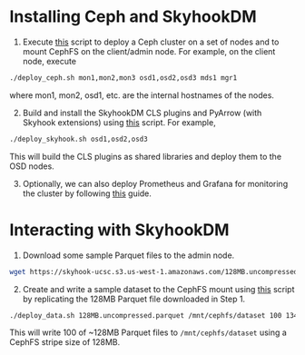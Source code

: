 <!---
  Licensed to the Apache Software Foundation (ASF) under one
  or more contributor license agreements.  See the NOTICE file
  distributed with this work for additional information
  regarding copyright ownership.  The ASF licenses this file
  to you under the Apache License, Version 2.0 (the
  "License"); you may not use this file except in compliance
  with the License.  You may obtain a copy of the License at

    http://www.apache.org/licenses/LICENSE-2.0

  Unless required by applicable law or agreed to in writing,
  software distributed under the License is distributed on an
  "AS IS" BASIS, WITHOUT WARRANTIES OR CONDITIONS OF ANY
  KIND, either express or implied.  See the License for the
  specific language governing permissions and limitations
  under the License.
-->

# Installing Ceph and SkyhookDM

1. Execute [this](https://github.com/uccross/skyhookdm/blob/master/scripts/deploy/deploy_ceph.sh) script to deploy a Ceph cluster on a set of nodes and to mount CephFS on the client/admin node. For example, on the client node, execute
```bash
./deploy_ceph.sh mon1,mon2,mon3 osd1,osd2,osd3 mds1 mgr1
```
where mon1, mon2, osd1, etc. are the internal hostnames of the nodes.

2. Build and install the SkyhookDM CLS plugins and PyArrow (with Skyhook extensions) using [this](https://github.com/uccross/skyhookdm/blob/master/scripts/deploy/deploy_skyhook.sh) script. For example,
```bash
./deploy_skyhook.sh osd1,osd2,osd3
```
This will build the CLS plugins as shared libraries and deploy them to the OSD nodes.

3. Optionally, we can also deploy Prometheus and Grafana for monitoring the cluster by following [this](https://github.com/JayjeetAtGithub/prometheus-on-baremetal) guide.

# Interacting with SkyhookDM

1. Download some sample Parquet files to the admin node.
```bash
wget https://skyhook-ucsc.s3.us-west-1.amazonaws.com/128MB.uncompressed.parquet
``` 

2. Create and write a sample dataset to the CephFS mount using [this](https://github.com/uccross/skyhookdm/blob/master/scripts/deploy/deploy_data.sh) script by replicating the 128MB Parquet file downloaded in Step 1.
```bash
./deploy_data.sh 128MB.uncompressed.parquet /mnt/cephfs/dataset 100 134217728
```
This will write 100 of ~128MB Parquet files to `/mnt/cephfs/dataset` using a CephFS stripe size of 128MB.
